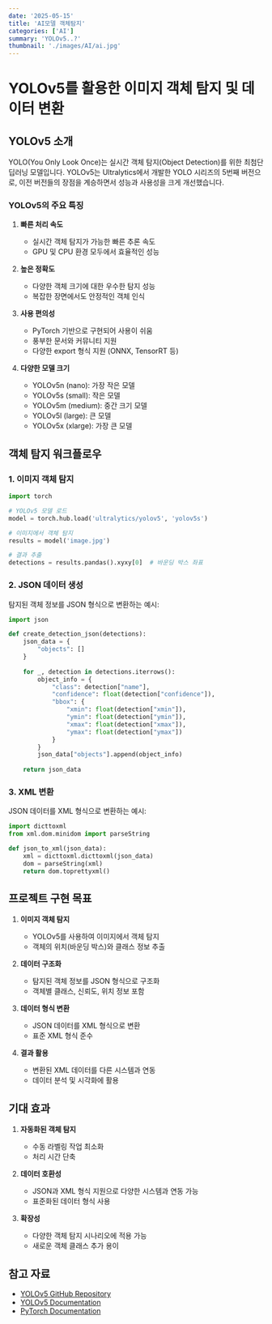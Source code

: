 ```yaml
---
date: '2025-05-15'
title: 'AI모델 객체탐지'
categories: ['AI']
summary: 'YOLOv5..?'
thumbnail: './images/AI/ai.jpg'
---
```


# YOLOv5를 활용한 이미지 객체 탐지 및 데이터 변환

## YOLOv5 소개

YOLO(You Only Look Once)는 실시간 객체 탐지(Object Detection)를 위한 최첨단 딥러닝 모델입니다. YOLOv5는 Ultralytics에서 개발한 YOLO 시리즈의 5번째 버전으로, 이전 버전들의 장점을 계승하면서 성능과 사용성을 크게 개선했습니다.

### YOLOv5의 주요 특징

1. **빠른 처리 속도**
   - 실시간 객체 탐지가 가능한 빠른 추론 속도
   - GPU 및 CPU 환경 모두에서 효율적인 성능

2. **높은 정확도**
   - 다양한 객체 크기에 대한 우수한 탐지 성능
   - 복잡한 장면에서도 안정적인 객체 인식

3. **사용 편의성**
   - PyTorch 기반으로 구현되어 사용이 쉬움
   - 풍부한 문서와 커뮤니티 지원
   - 다양한 export 형식 지원 (ONNX, TensorRT 등)

4. **다양한 모델 크기**
   - YOLOv5n (nano): 가장 작은 모델
   - YOLOv5s (small): 작은 모델
   - YOLOv5m (medium): 중간 크기 모델
   - YOLOv5l (large): 큰 모델
   - YOLOv5x (xlarge): 가장 큰 모델

## 객체 탐지 워크플로우

### 1. 이미지 객체 탐지
```python
import torch

# YOLOv5 모델 로드
model = torch.hub.load('ultralytics/yolov5', 'yolov5s')

# 이미지에서 객체 탐지
results = model('image.jpg')

# 결과 추출
detections = results.pandas().xyxy[0]  # 바운딩 박스 좌표
```

### 2. JSON 데이터 생성
탐지된 객체 정보를 JSON 형식으로 변환하는 예시:

```python
import json

def create_detection_json(detections):
    json_data = {
        "objects": []
    }
    
    for _, detection in detections.iterrows():
        object_info = {
            "class": detection["name"],
            "confidence": float(detection["confidence"]),
            "bbox": {
                "xmin": float(detection["xmin"]),
                "ymin": float(detection["ymin"]),
                "xmax": float(detection["xmax"]),
                "ymax": float(detection["ymax"])
            }
        }
        json_data["objects"].append(object_info)
    
    return json_data
```

### 3. XML 변환
JSON 데이터를 XML 형식으로 변환하는 예시:

```python
import dicttoxml
from xml.dom.minidom import parseString

def json_to_xml(json_data):
    xml = dicttoxml.dicttoxml(json_data)
    dom = parseString(xml)
    return dom.toprettyxml()
```

## 프로젝트 구현 목표

1. **이미지 객체 탐지**
   - YOLOv5를 사용하여 이미지에서 객체 탐지
   - 객체의 위치(바운딩 박스)와 클래스 정보 추출

2. **데이터 구조화**
   - 탐지된 객체 정보를 JSON 형식으로 구조화
   - 객체별 클래스, 신뢰도, 위치 정보 포함

3. **데이터 형식 변환**
   - JSON 데이터를 XML 형식으로 변환
   - 표준 XML 형식 준수

4. **결과 활용**
   - 변환된 XML 데이터를 다른 시스템과 연동
   - 데이터 분석 및 시각화에 활용

## 기대 효과

1. **자동화된 객체 탐지**
   - 수동 라벨링 작업 최소화
   - 처리 시간 단축

2. **데이터 호환성**
   - JSON과 XML 형식 지원으로 다양한 시스템과 연동 가능
   - 표준화된 데이터 형식 사용

3. **확장성**
   - 다양한 객체 탐지 시나리오에 적용 가능
   - 새로운 객체 클래스 추가 용이

## 참고 자료

- [YOLOv5 GitHub Repository](https://github.com/ultralytics/yolov5)
- [YOLOv5 Documentation](https://docs.ultralytics.com/)
- [PyTorch Documentation](https://pytorch.org/docs/stable/index.html) 